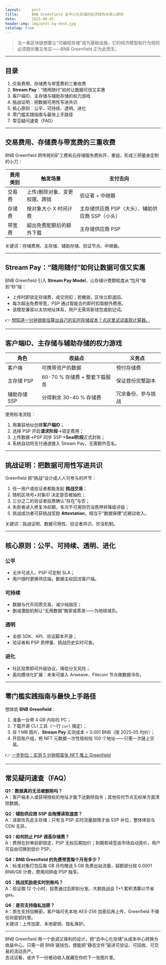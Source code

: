 ```yaml
---
layout:     post
title:      BNB Greenfield 去中心化存储的经济结构与核心原则
date:       2025-09-05
header-img: img/post-bg-desk.jpg
catalog: true
---
```


> 当一条区块链想要让“可编程存储”成为基础设施，它的经济模型和行为规则必须既优雅又务实——BNB Greenfield 正为此而生。

---

## 目录
1. 交易费用、存储费与带宽费的三重收费
2. **Stream Pay**：“随用随付”如何让数据可信又实惠
3. 客户端ID、主存储与辅助存储的权力游戏
4. 挑战证明：把数据可用性写进共识
5. 核心原则：公平、可持续、透明、进化
6. 零门槛实践指南与最快上手路径
7. 常见疑问速查（FAQ）

---

## 交易费用、存储费与带宽费的三重收费

BNB Greenfield 把传统的矿工费和云存储服务费拆开、重组，形成三把量身定制的小刀：

| 费用类别 | 触发场景 | 支付去向 |
| --- | --- | --- |
| 交易费 | 上传/删除对象、变更权限、跨链 | 验证者 + 中继器 |
| 存储费 | 按对象大小 X 时间计费 | 主存储供应商 PSP（大头）、辅助供应商 SSP（小头） |
| 带宽费 | 超出免费配额后的额外下载 | 主存储供应商 PSP |

关键词：存储费用、主存储、辅助存储、验证节点、中继器。

---

## **Stream Pay**：“随用随付”如何让数据可信又实惠

BNB Greenfield 引入 **Stream Pay Model**，让存储计费颗粒度从“包月”缩到“秒”级：

- 上传时即锁定存储费，成交则扣；若撤销，区块立即退回。
- 每次超出免费带宽，PSP 通过智能合约即时扣取额外费用。
- 该模型兼容以太坊地址体系，用户无需背新钱包或助记词。

👉 [想知道一分钟就能估算出自己的实时存储成本？点这里试试直观计算器。](https://okxdog.com/)

---

## 客户端ID、主存储与辅助存储的权力游戏

| 角色 | 收益点 | 义务点 |
| --- | --- | --- |
| 客户端 | 可携带资产的数据 | 预付存储费 |
| 主存储 PSP | 60-70 % 存储费 + 整套下载服务 | 保证首份完整副本 |
| 辅助存储 SSP | 分得剩余 30-40 % 存储费 | 冗余备份、参与挑战 |

使用标准流程：
1. 用兼容地址创建**客户端ID**；
2. 选择 PSP 开启**请求阶段**→锁定费用；
3. 上传数据→PSP 同步 SSP→**Seal阶段**正式封账；
4. 系统自动将支付通道接入 Stream Pay，无需额外签名。

---

## 挑战证明：把数据可用性写进共识

Greenfield 把“挑战”设计成人人可参与的环节：

1. 任一用户或验证者都能发起 **挑战交易**；
2. 随机区块号+对象ID 决定是否被抽检；
3. 三分之二的验证者投票确认“存在”与否；
4. 失败者进入修复冷却期，多次不可用则罚没质押并降级评级；
5. 挑战成功者可获挑战奖励 **Attestation**，相当于“数据保镖”式被动收入。

关键词：挑战证明、数据可用性、验证者共识、抄没机制。

---

## 核心原则：公平、可持续、透明、进化

### 公平
- 无许可进入，PSP 可定制 SLA；
- 用户随时更换供应端，数据主权回流客户端。

### 可持续
- 数据与代币同质交易，减少纯抛压；
- 删减激励机制让“无用数据”搬家或蒸发——为地球减负。

### 透明
- 全部 SDK、API、验证脚本开源；
- 验证者和 PSP 质押量、挑战历史实时可查。

### 进化
- 社区投票即可升级协议，降低分叉风险；
- 面向模块化扩展：未来可接入 Arweave、Filecoin 节点做数据冷存。

---

## 零门槛实践指南与最快上手路径

想体验 **BNB Greenfield**：

1. 准备一台带 4 GB 内存的 PC；
2. 下载开源 CLI 工具（一行 `curl` 搞定）；
3. 存 1 MB 图片，**Stream Pay** 实测成本 < 0.001 BNB（按 2025-05 均价）；
4. 开启账户组，把 NFT 元数据一次性授权给 100 个地址——只需一次链上交易。

👉 [一步到位：实测 5 分钟把首张 NFT 推上 Greenfield](https://okxdog.com/)

---

## 常见疑问速查（FAQ）

**Q1：数据真的无法被删除吗？**  
A：客户端本人或获得授权的地址才能下达删除指令；其他任何节点无权单方面清除数据。

**Q2：辅助供应商 SSP 会拖慢读取速度？**  
A：读取优先走主存储；只有当 PSP 实时流量超限才由 SSP 补位，整体体验与 CDN 无异。

**Q3：如何防止 PSP 调高存储费？**  
A：费用在封单前即锁定，PSP 无权后期加价；到期若续签由市场自动竞价，用户可自由切换到低价 PSP。

**Q4：BNB Greenfield 的免费带宽每个月有多少？**  
A：标准对象打包后每 GB 月均赠送 5 GB 免费出站流量，超额部分按 0.0001 BNB/GB 计费，费用同样由 PSP 独享。

**Q5：挑战奖励是实时到账吗？**  
A：验证期 12 个小时，投票通过后即刻分发。大额挑战会 T+1 累积清算以节省 gas。

**Q6：是否支持隐私加密？**  
A：原生支持加解密，客户端可先本地 AES-256 加密后再上传，Greenfield 不做任何密钥托管。  
关键词：上传加密、本地密钥、隐私保护。

---

BNB Greenfield 用一个低调又锋利的设计，把“去中心化存储”从成本中心转换为收益中心。只需一把 BNB 链钱包，便能把“静态文件”装进可验证、可回收、可交易的流动资产。  
去试试看，或许下一份被动收入就藏在你的下一张图片里。